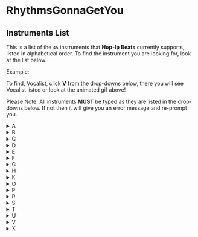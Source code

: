 # RhythmsGonnaGetYou

## Instruments List

This is a list of the `45` instruments that **Hop-Ip Beats** currently supports, listed in alphabetical order. To find the instrument you are looking for, look at the list below.

Example:

<!-- ![image of Finding Vocalist](./example3.gif) -->

To find, Vocalist, click **V** from the drop-downs below, there you will see Vocalist listed or look at the animated gif above!

Please Note: All instruments **MUST** be typed as they are listed in the drop-downs below. If not then it will give you an error message and re-prompt you.

<details>
<summary>A</summary>
Accordion <br/> 
Acoustic Guitar
</details>

<details>
<summary>B</summary>
Bagpipes <br/>
Banjo <br/>
Baritone Sax <br/>
Baritone <br/>
Bass Clarinet <br/>
Bass Guitar <br/>
Bassoon <br/>
Bongos   
</details>
 
<details>
<summary>C</summary>
Cello <br/>
Clarinet <br/>
Congas <br/>
Cowbell 
</details>
 
<details>
<summary>D</summary>
Double Bass <br/>
Drums 
</details>

<details>
<summary>E</summary>
Electric Guitar <br/>
Euphonium 
</details>

<details>
<summary>F</summary>
Flute <br/>
French Horn 
</details>

<details>
<summary>G</summary>
Guitar 
</details> 
 
<details>
<summary>H</summary>
Harmonica 
</details> 
 
<details>
<summary>K</summary>
Keyboard 
</details>

<details>
<summary>O</summary>
Oboe <br/> 
Organ
</details>

<details>
<summary>P</summary>
Percussion <br/> 
Piano <br/>
Piccolo
</details>

<details>
<summary>R</summary>
Recorder
</details>  
 
<details>
<summary>S</summary>
Sarangi <br/>
Saxophone <br/>
Snare Drums <br/>
Soprano Saxophone <br/>
Synthesizer 
</details>  
 
<details>
<summary>T</summary>
Timpani <br/>
Triangle <br/>
Trombone <br/>
Trumpet <br/>
Tuba <br/>
Turntables 
</details>  
 
<details>
<summary>U</summary>
Ukulele
</details>

<details>
<summary>V</summary>
Viola <br/>
Violin <br/>
Vocalist
</details>

<details>
<summary>X</summary>
Xylophone
</details>

